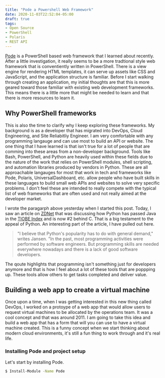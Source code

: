 ```yaml
---
title: "Pode a Powershell Web Framework"
date: 2020-11-03T22:52:04-05:00
draft: true
tags:
- Open Source
- PowerShell
- Polaris
- REST API
---
```


[Pode](https://badgerati.github.io/Pode/) is a PowerShell based web framework that I learned about recently. After a little investigation, it really seems to be a more tradtional style web framework that is conventiently written in PowerShell. There is a view engine for rendering HTML templates, it can serve up assets like CSS and JavaScript, and the application structure is familiar. Before I start walking through creating an application, my initial thoughts are that this is more geared toward those familiar with existing web development frameworks. This means there is a little more that might be needed to learn and that there is more resources to learn it.

## Why PowerShell frameworks

This is also the time to clarify why I keep exploring these frameworks. My background is as a developer that has migrated into DevOps, Cloud Engineering, and Site Reliabitliy Engineer. I am very comfortable with any programming langauge and can use most to build an API or website. The one thing that I have learned is that isn't true for a lot of people that are comming into these areas from a non-developer background. Tools like Bash, PowerShell, and Python are heavily used within these fields due to the nature of the work that relies on PowerShell modules, shell scripting, and automation libraries produced by vendors in Python. These are all approachable langauges for most that work in tech and frameworks like Pode, Polaris, UniversalDashboard, etc. allow people who have built skills in these languages to build small web APIs and websites to solve very specific problems. I don't feel these are intended to really compete with the typical list of web frameworks that are often used and not really aimed at the developer market.

I wrote the paragarph above yesterday when I started this post. Today, I saw an article on [ZDNet](https://www.zdnet.com/article/programming-language-pythons-popularity-ahead-of-java-for-first-time-but-still-trailing-c/) that was discussing how Python has passed Java in the [TIOBE Index](https://www.tiobe.com/tiobe-index/) and is now #2 behind C. That is a big testament to the appeal of Python. An interesting part of the article, I have pulled out here.


> "I believe that Python's popularity has to do with general demand," writes Jansen. "In the past, most programming activities were performed by software engineers. But programming skills are needed everywhere nowadays and there is a lack of good software developers. 

The qoute highlights that programming isn't something just for developers anymore and that is how I feel about a lot of these tools that are poppping up. These tools allow others to get tasks completed and deliver value.

## Building a web app to create a virtual machine

Once upon a time, when I was getting interested in this new thing called DevOps, I worked on a protoype of a web app that would allow users to request virtual machines to be allocated by the operations team. It was a cool concept and that was around 2011. I am going to take this idea and build a web app that has a form that will you can use to have a virtual machine created. This is a funny concept when we start thinking about modern cloud environments, it's still a fun thing to work through and it's real life.

### Installing Pode and project setup

Let's start by installing Pode.

```Bash
$ Install-Module -Name Pode
```

